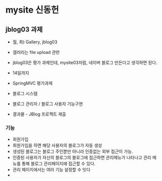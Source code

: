 # mysite 신동헌

## jblog03 과제

* 월, 화) Gallery, jblog03
* 갤러리는  file upload 관련
* jblog03은 평가 과제인데, mysite03처럼, 네이버 블로그 만든다고 생각하면 된다.
* 14일까지


* SpringMVC 평가과제
* 블로그 시스템
* 블로그 관리자 / 블로그 사용자 기능구현
* 결과물 - JBlog 프로젝트 제출

### 기능
* 회원가입
* 회원가입을 하면 해당 사용자의 블로그가 자동 생성
* 생성된 블로그는 블로그 주인뿐만 아니라 인증없는 외부 접근이 가능.
* 인증된 사용자가 자신의 블로그의 블로그에 접근하면 관리메뉴가 나타나고 관리 메뉴를 통해 블로그 관리페이지에 접근할 수 있다.
* 관리 페이지에서는 여러 기능 설정할 수 잇다
* 